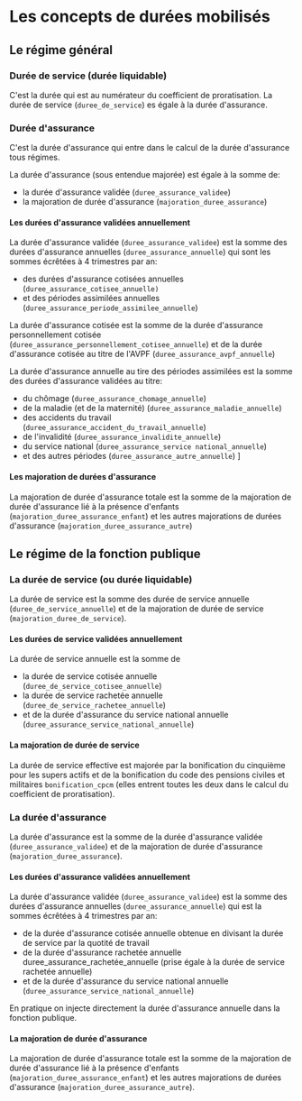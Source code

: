 # Les concepts de durées mobilisés

## Le régime général

### Durée de service (durée liquidable)

C'est la durée qui est au numérateur du coefficient de proratisation.
La durée de service (`duree_de_service`) es égale à la durée d'assurance.

### Durée d'assurance

C'est la durée d'assurance qui entre dans le calcul de la durée d'assurance tous régimes.


La durée d'assurance (sous entendue majorée) est égale à la somme de:

- la durée d'assurance validée (`duree_assurance_validee`)
- la majoration de durée d'assurance (`majoration_duree_assurance`)

#### Les durées d'assurance validées annuellement

La durée d'assurance validée (`duree_assurance_validee`) est la somme des
durées d'assurance annuelles (`duree_assurance_annuelle`) qui sont les sommes écrêtées à 4 trimestres par an:
- des durées d'assurance cotisées annuelles  (`duree_assurance_cotisee_annuelle)`
- et des périodes assimilées annuelles  (`duree_assurance_periode_assimilee_annuelle`)

La durée d'assurance cotisée est la somme de
la durée d'assurance personnellement cotisée (`duree_assurance_personnellement_cotisee_annuelle`)
et de
la durée d'assurance cotisée au titre de l'AVPF (`duree_assurance_avpf_annuelle`)

La durée d'assurance annuelle au tire des périodes assimilées est la somme des durées d'assurance validées au titre:
- du chômage (`duree_assurance_chomage_annuelle`)
- de la maladie (et de la maternité) (`duree_assurance_maladie_annuelle`)
- des accidents du travail (`duree_assurance_accident_du_travail_annuelle`)
- de l'invalidité (`duree_assurance_invalidite_annuelle`)
- du service national (`duree_assurance_service national_annuelle`)
- et des autres périodes (`duree_assurance_autre_annuelle`)                     ]

#### Les majoration de durées d'assurance

La majoration de durée d'assurance totale est la somme de la majoration de durée d'assurance lié à la présence d'enfants (`majoration_duree_assurance_enfant`) et les autres majorations de durées d'assurance (`majoration_duree_assurance_autre`)

## Le régime de la fonction publique

### La durée de service (ou durée liquidable)

La durée de service est la somme des durée de service annuelle (`duree_de_service_annuelle`) et de la majoration de durée de service (`majoration_duree_de_service`).

#### Les durées de service validées annuellement

La durée de service annuelle est la somme de

- la durée de service cotisée annuelle (`duree_de_service_cotisee_annuelle`)
- la durée de service rachetée annuelle (`duree_de_service_rachetee_annuelle`)
- et de la durée d'assurance du service national annuelle (`duree_assurance_service_national_annuelle`)

#### La majoration de durée de service

La durée de service effective est majorée par la bonification du cinquième pour les supers actifs
et de la bonification du code des pensions civiles et militaires `bonification_cpcm` (elles entrent toutes les deux dans le calcul du coefficient de proratisation).

### La durée d'assurance

La durée d'assurance est la somme de la durée d'assurance validée
(`duree_assurance_validee`) et de la majoration de durée d'assurance (`majoration_duree_assurance`).

#### Les durées d'assurance validées annuellement

La durée d'assurance validée (`duree_assurance_validee`) est la somme des
durées d'assurance annuelles (`duree_assurance_annuelle`) qui est la sommes écrêtées à 4 trimestres par an:

- de la durée d'assurance cotisée annuelle obtenue en divisant la durée de service par la quotité de travail
- de la durée d'assurance rachetée annuelle duree_assurance_rachetée_annuelle (prise égale à la durée de service rachetée annuelle)
- et de la durée d'assurance du service national annuelle (`duree_assurance_service_national_annuelle`)

En pratique on injecte directement la durée d'assurance annuelle dans la fonction publique.

#### La majoration de durée d'assurance

La majoration de durée d'assurance totale est la somme de la majoration de durée d'assurance lié à la présence d'enfants (`majoration_duree_assurance_enfant`) et les autres majorations de durées d'assurance (`majoration_duree_assurance_autre`).
